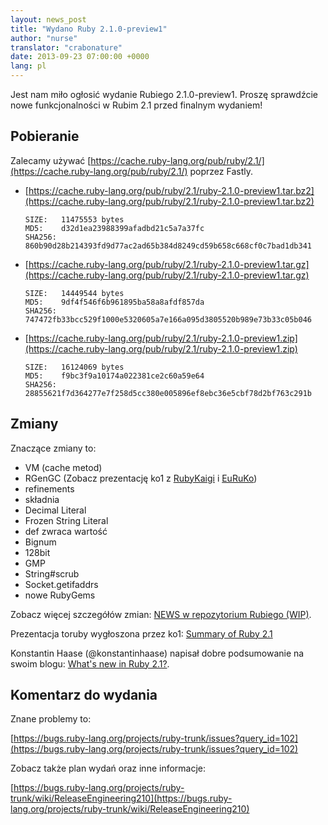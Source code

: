 ```yaml
---
layout: news_post
title: "Wydano Ruby 2.1.0-preview1"
author: "nurse"
translator: "crabonature"
date: 2013-09-23 07:00:00 +0000
lang: pl
---
```


Jest nam miło ogłosić wydanie Rubiego 2.1.0-preview1.
Proszę sprawdźcie nowe funkcjonalności w Rubim 2.1 przed finalnym wydaniem!

## Pobieranie

Zalecamy używać
[https://cache.ruby-lang.org/pub/ruby/2.1/](https://cache.ruby-lang.org/pub/ruby/2.1/)
poprzez Fastly.

* [https://cache.ruby-lang.org/pub/ruby/2.1/ruby-2.1.0-preview1.tar.bz2](https://cache.ruby-lang.org/pub/ruby/2.1/ruby-2.1.0-preview1.tar.bz2)

      SIZE:   11475553 bytes
      MD5:    d32d1ea23988399afadbd21c5a7a37fc
      SHA256: 860b90d28b214393fd9d77ac2ad65b384d8249cd59b658c668cf0c7bad1db341

* [https://cache.ruby-lang.org/pub/ruby/2.1/ruby-2.1.0-preview1.tar.gz](https://cache.ruby-lang.org/pub/ruby/2.1/ruby-2.1.0-preview1.tar.gz)

      SIZE:   14449544 bytes
      MD5:    9df4f546f6b961895ba58a8afdf857da
      SHA256: 747472fb33bcc529f1000e5320605a7e166a095d3805520b989e73b33c05b046

* [https://cache.ruby-lang.org/pub/ruby/2.1/ruby-2.1.0-preview1.zip](https://cache.ruby-lang.org/pub/ruby/2.1/ruby-2.1.0-preview1.zip)

      SIZE:   16124069 bytes
      MD5:    f9bc3f9a10174a022381ce2c60a59e64
      SHA256: 28855621f7d364277e7f258d5cc380e005896ef8ebc36e5cbf78d2bf763c291b

## Zmiany

Znaczące zmiany to:

* VM (cache metod)
* RGenGC (Zobacz prezentację ko1 z [RubyKaigi](http://rubykaigi.org/2013/talk/S73) i [EuRuKo](http://www.atdot.net/~ko1/activities/Euruko2013-ko1.pdf))
* refinements
* składnia
* Decimal Literal
* Frozen String Literal
* def zwraca wartość
* Bignum
* 128bit
* GMP
* String#scrub
* Socket.getifaddrs
* nowe RubyGems

Zobacz więcej szczegółów zmian:
[NEWS w repozytorium Rubiego (WIP)](https://github.com/ruby/ruby/blob/trunk/NEWS).

Prezentacja toruby wygłoszona przez ko1:
[Summary of Ruby 2.1](http://www.atdot.net/~ko1/activities/toruby05-ko1.pdf)

Konstantin Haase (@konstantinhaase) napisał dobre podsumowanie na swoim blogu:
[What's new in Ruby 2.1?](http://rkh.im/ruby-2.1).

## Komentarz do wydania

Znane problemy to:

[https://bugs.ruby-lang.org/projects/ruby-trunk/issues?query_id=102](https://bugs.ruby-lang.org/projects/ruby-trunk/issues?query_id=102)

Zobacz także plan wydań oraz inne informacje:

[https://bugs.ruby-lang.org/projects/ruby-trunk/wiki/ReleaseEngineering210](https://bugs.ruby-lang.org/projects/ruby-trunk/wiki/ReleaseEngineering210)
